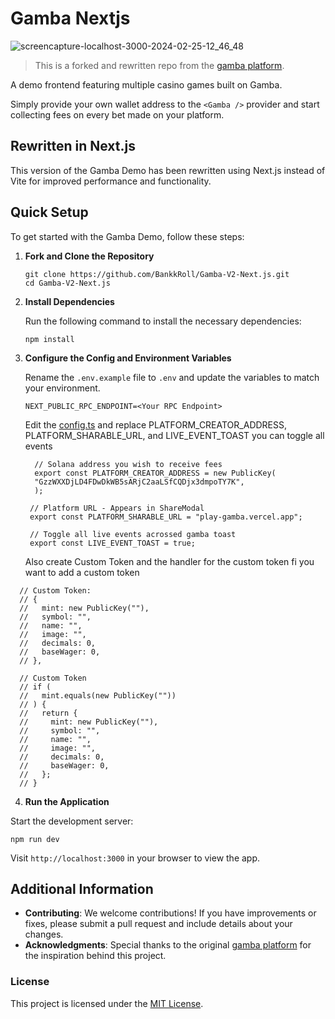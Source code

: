 # Gamba Nextjs

![screencapture-localhost-3000-2024-02-25-12_46_48](https://github.com/BankkRoll/Gamba-V2-Next.js/assets/106103625/c7c8d0d4-459b-4cc6-a31e-da2ac84b4306)

> This is a forked and rewritten repo from the [gamba platform](https://github.com/gamba-labs/platform).

A demo frontend featuring multiple casino games built on Gamba.

Simply provide your own wallet address to the `<Gamba />` provider and start collecting fees on every bet made on your platform.

## Rewritten in Next.js

This version of the Gamba Demo has been rewritten using Next.js instead of Vite for improved performance and functionality.

## Quick Setup

To get started with the Gamba Demo, follow these steps:

1. **Fork and Clone the Repository**

   ```
   git clone https://github.com/BankkRoll/Gamba-V2-Next.js.git
   cd Gamba-V2-Next.js
   ```

2. **Install Dependencies**

   Run the following command to install the necessary dependencies:

   ```
   npm install
   ```

3. **Configure the Config and Environment Variables**

   Rename the `.env.example` file to `.env` and update the variables to match your environment.

   ```
   NEXT_PUBLIC_RPC_ENDPOINT=<Your RPC Endpoint>
   ```

   Edit the [config.ts](./config.ts) and replace PLATFORM_CREATOR_ADDRESS, PLATFORM_SHARABLE_URL, and LIVE_EVENT_TOAST you can toggle all events

   ```
     // Solana address you wish to receive fees
     export const PLATFORM_CREATOR_ADDRESS = new PublicKey(
     "GzzWXXDjLD4FDwDkWB5sARjC2aaLSfCQDjx3dmpoTY7K",
     );

    // Platform URL - Appears in ShareModal
    export const PLATFORM_SHARABLE_URL = "play-gamba.vercel.app";

    // Toggle all live events acrossed gamba toast
    export const LIVE_EVENT_TOAST = true;
   ```

   Also create Custom Token and the handler for the custom token fi you want to add a custom token

```
  // Custom Token:
  // {
  //   mint: new PublicKey(""),
  //   symbol: "",
  //   name: "",
  //   image: "",
  //   decimals: 0,
  //   baseWager: 0,
  // },
```

```
  // Custom Token
  // if (
  //   mint.equals(new PublicKey(""))
  // ) {
  //   return {
  //     mint: new PublicKey(""),
  //     symbol: "",
  //     name: "",
  //     image: "",
  //     decimals: 0,
  //     baseWager: 0,
  //   };
  // }
```

4. **Run the Application**

Start the development server:

```
npm run dev
```

Visit `http://localhost:3000` in your browser to view the app.

## Additional Information

- **Contributing**: We welcome contributions! If you have improvements or fixes, please submit a pull request and include details about your changes.
- **Acknowledgments**: Special thanks to the original [gamba platform](https://github.com/gamba-labs/platform) for the inspiration behind this project.

### License

This project is licensed under the [MIT License](LICENSE).
